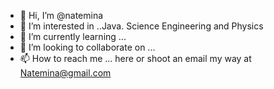- 👋 Hi, I’m @natemina
- 👀 I’m interested in ..Java. Science  Engineering and Physics 
- 🌱 I’m currently learning ...
- 💞️ I’m looking to collaborate on ...
- 📫 How to reach me ... here or shoot an email my way at Natemina@gmail.com 

<!---
natemina/natemina is a ✨ special ✨ repository because its `README.md` (this file) appears on your GitHub profile.
You can click the Preview link to take a look at your changes.
--->
